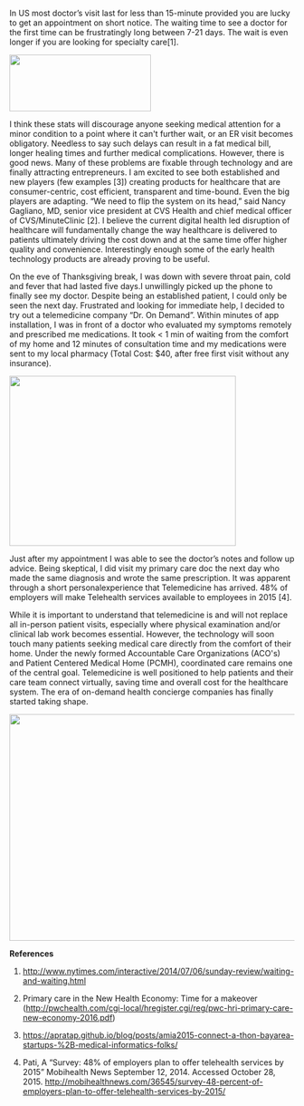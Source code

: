 <!-- 
.. title: Telemedicine -- On-demand health care becoming reality
.. slug: telemedicine-on-demand-health-care-becoming-reality
.. date: 2015-12-05 14:28:48 UTC-08:00
.. tags: telemedicine, DigitalHealth, mHealth
.. category: 
.. link: 
.. description: 
.. type: text
-->

In US most doctor’s visit last for less than 15-minute provided you are lucky to get an appointment on short notice. The waiting time to see a doctor for the first time can be frustratingly long between 7-21 days. The wait is even longer if you are looking for specialty care[1].

<img src="https://www.dropbox.com/s/3rogiu4gi8b6ooc/telemed_post_image1.png?raw=1"  width="250" height="100" />

 I think these stats will discourage anyone seeking medical attention for a minor condition to a point where it can't further wait, or an ER visit becomes obligatory.  Needless to say such delays can result in a fat medical bill, longer healing times and further medical complications. However, there is good news. Many of these problems are fixable through technology and are finally attracting entrepreneurs. I am excited to see both established and new players (few examples [3]) creating products for healthcare that are consumer-centric, cost efficient, transparent and time-bound.  Even the big players are adapting.  “We need to flip the system on its head,” said Nancy Gagliano, MD, senior vice president at CVS Health and chief medical officer of CVS/MinuteClinic [2]. I believe the current digital health led disruption of healthcare will fundamentally change the way healthcare is delivered to patients ultimately driving the cost down and at the same time offer higher quality and convenience.  Interestingly enough some of the early health technology products are already proving to be useful. 

On the eve of Thanksgiving break, I was down with severe throat pain, cold and fever that had lasted five days.I unwillingly picked up the phone to finally see my doctor. Despite being an established patient, I could only be seen the next day. Frustrated and looking for immediate help, I decided to try out a telemedicine company “Dr. On Demand”. Within minutes of app installation, I was in front of a doctor who evaluated my symptoms remotely and prescribed me medications. It took < 1 min of waiting from the comfort of my home and 12 minutes of consultation time and my medications were sent to my local pharmacy (Total Cost: $40, after free first visit without any insurance).  

<img src="https://www.dropbox.com/s/5obxyxhi8enera4/telemed_post_image2.png?raw=1"  width="400" height="300" align="center" />



Just after my appointment I was able to see the doctor’s notes and follow up advice. Being skeptical, I did visit my primary care doc the next day who made the same diagnosis and wrote the same prescription. It was apparent through a short personalexperience that Telemedicine has arrived. 48% of employers will make Telehealth services available to employees in 2015 [4]. 

While it is important to understand that telemedicine is and will not replace all in-person patient visits, especially where physical examination and/or clinical lab work becomes essential. However, the technology will soon touch many patients seeking medical care directly from the comfort of their home. Under the newly formed Accountable Care Organizations (ACO's) and Patient Centered Medical Home (PCMH), coordinated care remains one of the central goal.  Telemedicine is well positioned to help patients and their care team connect virtually, saving time and overall cost for the healthcare system.  The era of on-demand health concierge companies has finally started taking shape.


<img src="https://www.dropbox.com/s/mm42y482j39h8xv/telemed_post_image3.png?raw=1"  width="1300" height="400"  align="center"/>


__References__
1. http://www.nytimes.com/interactive/2014/07/06/sunday-review/waiting-and-waiting.html

2. Primary care in the New Health Economy: Time for a makeover (http://pwchealth.com/cgi-local/hregister.cgi/reg/pwc-hri-primary-care-new-economy-2016.pdf)

3. https://apratap.github.io/blog/posts/amia2015-connect-a-thon-bayarea-startups-%2B-medical-informatics-folks/

4. Pati, A “Survey: 48% of employers plan to offer telehealth services by 2015” Mobihealth News September 12, 2014. Accessed October 28, 2015. http://mobihealthnews.com/36545/survey-48-percent-of-employers-plan-to-offer-telehealth-services-by-2015/

